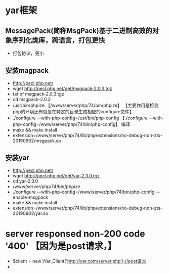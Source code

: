 # yar框架
## MessagePack(简称MsgPack)基于二进制高效的对象序列化类库，跨语言，打包更快
- 打包协议，更小


## 安装magpack
- http://pecl.php.net/
- wget http://pecl.php.net/get/msgpack-2.0.3.tgz
- tar xf msgpack-2.0.3.tgz
- cd msgpack-2.0.3
- /usr/bin/phpize 【/www/server/php/74/bin/phpize】 【主要作用是检测php的环境还有就是在特定的目录生成相应的configure文件】
- ./configure --with-php-config=/usr/bin/php-config 【./configure --with-php-config=/www/server/php/74/bin/php-config】  编译
- make && make install
- extension=/www/server/php/74/lib/php/extensions/no-debug-non-zts-20190902/msgpack.so

## 安装yar
- http://pecl.php.net/
- wget http://pecl.php.net/get/yar-2.3.0.tgz
- cd yar-2.3.0
- /www/server/php/74/bin/phpize 
- ./configure --with-php-config=/www/server/php/74/bin/php-config  --enable-msgpack
- make && make install
- extension=/www/server/php/74/lib/php/extensions/no-debug-non-zts-20190902/yar.so



# server responsed non-200 code '400' 【因为是post请求，】
- $client = new \Yar_Client('http://yar.com/server.php');//post请求
- 






